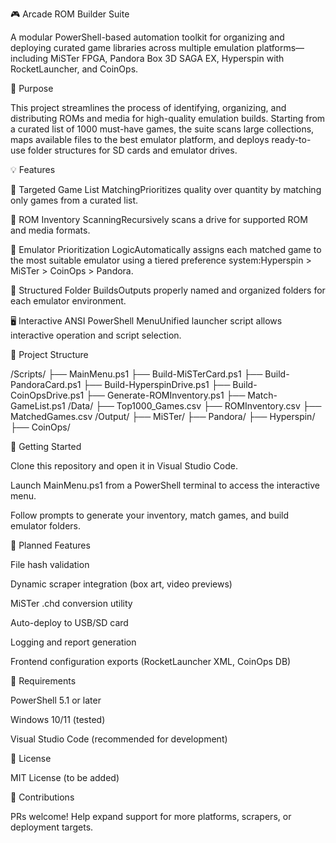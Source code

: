 🎮 Arcade ROM Builder Suite

A modular PowerShell-based automation toolkit for organizing and deploying curated game libraries across multiple emulation platforms—including MiSTer FPGA, Pandora Box 3D SAGA EX, Hyperspin with RocketLauncher, and CoinOps.

🧹 Purpose

This project streamlines the process of identifying, organizing, and distributing ROMs and media for high-quality emulation builds. Starting from a curated list of 1000 must-have games, the suite scans large collections, maps available files to the best emulator platform, and deploys ready-to-use folder structures for SD cards and emulator drives.

💡 Features

🌟 Targeted Game List MatchingPrioritizes quality over quantity by matching only games from a curated list.

🔎 ROM Inventory ScanningRecursively scans a drive for supported ROM and media formats.

🧠 Emulator Prioritization LogicAutomatically assigns each matched game to the most suitable emulator using a tiered preference system:Hyperspin > MiSTer > CoinOps > Pandora.

📃 Structured Folder BuildsOutputs properly named and organized folders for each emulator environment.

🖥️ Interactive ANSI PowerShell MenuUnified launcher script allows interactive operation and script selection.

🧱 Project Structure

/Scripts/
├── MainMenu.ps1
├── Build-MiSTerCard.ps1
├── Build-PandoraCard.ps1
├── Build-HyperspinDrive.ps1
├── Build-CoinOpsDrive.ps1
├── Generate-ROMInventory.ps1
├── Match-GameList.ps1
/Data/
├── Top1000_Games.csv
├── ROMInventory.csv
├── MatchedGames.csv
/Output/
├── MiSTer/
├── Pandora/
├── Hyperspin/
├── CoinOps/

🚀 Getting Started

Clone this repository and open it in Visual Studio Code.

Launch MainMenu.ps1 from a PowerShell terminal to access the interactive menu.

Follow prompts to generate your inventory, match games, and build emulator folders.

🔮 Planned Features

File hash validation

Dynamic scraper integration (box art, video previews)

MiSTer .chd conversion utility

Auto-deploy to USB/SD card

Logging and report generation

Frontend configuration exports (RocketLauncher XML, CoinOps DB)

🧠 Requirements

PowerShell 5.1 or later

Windows 10/11 (tested)

Visual Studio Code (recommended for development)

📄 License

MIT License (to be added)

🙌 Contributions

PRs welcome! Help expand support for more platforms, scrapers, or deployment targets.


